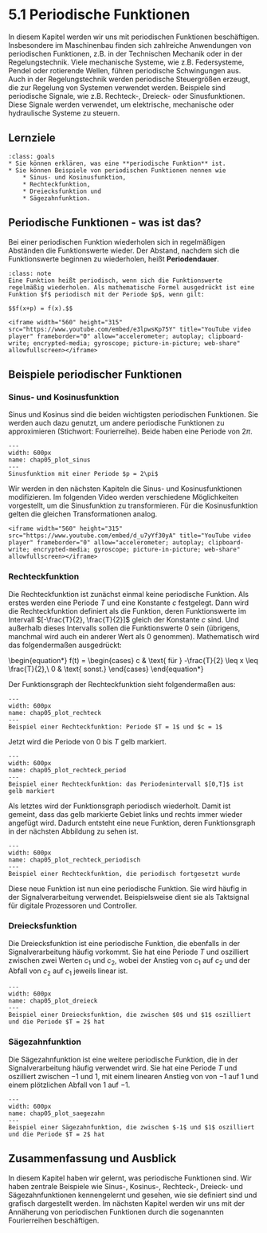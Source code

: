 # 5.1 Periodische Funktionen

In diesem Kapitel werden wir uns mit periodischen Funktionen beschäftigen.
Insbesondere im Maschinenbau finden sich zahlreiche Anwendungen von periodischen
Funktionen, z.B. in der Technischen Mechanik oder in der Regelungstechnik. Viele
mechanische Systeme, wie z.B. Federsysteme, Pendel oder rotierende Wellen,
führen periodische Schwingungen aus. Auch in der Regelungstechnik werden
periodische Steuergrößen erzeugt, die zur Regelung von Systemen verwendet
werden. Beispiele sind periodische Signale, wie z.B. Rechteck-, Dreieck- oder
Sinusfunktionen. Diese Signale werden verwendet, um elektrische, mechanische
oder hydraulische Systeme zu steuern.

## Lernziele

```{admonition} Lernziele
:class: goals
* Sie können erklären, was eine **periodische Funktion** ist.
* Sie können Beispiele von periodischen Funktionen nennen wie
    * Sinus- und Kosinusfunktion,
    * Rechteckfunktion,
    * Dreiecksfunktion und
    * Sägezahnfunktion.
```

## Periodische Funktionen - was ist das?

Bei einer periodischen Funktion wiederholen sich in regelmäßigen Abständen die Funktionswerte wieder. Der Abstand, nachdem sich die Funktionswerte beginnen zu wiederholen, heißt **Periodendauer**.

```{admonition} Was ist ... eine periodische Funktion?
:class: note
Eine Funktion heißt periodisch, wenn sich die Funktionswerte regelmäßig wiederholen. Als mathematische Formel ausgedrückt ist eine Funktion $f$ periodisch mit der Periode $p$, wenn gilt:

$$f(x+p) = f(x).$$

```

```{dropdown} Video "Periodische Funktion" von lernflix
<iframe width="560" height="315" src="https://www.youtube.com/embed/e3lpwsKp75Y" title="YouTube video player" frameborder="0" allow="accelerometer; autoplay; clipboard-write; encrypted-media; gyroscope; picture-in-picture; web-share" allowfullscreen></iframe>
```

## Beispiele periodischer Funktionen

### Sinus- und Kosinusfunktion

Sinus und Kosinus sind die beiden wichtigsten periodischen Funktionen. Sie werden auch dazu genutzt, um andere periodische Funktionen zu approximieren (Stichwort: Fourierreihe). Beide haben eine Periode von $2\pi$.

```{figure} pics/plot_sinus.png
---
width: 600px
name: chap05_plot_sinus
---
Sinusfunktion mit einer Periode $p = 2\pi$
```

Wir werden in den nächsten Kapiteln die Sinus- und Kosinusfunktionen
modifizieren. Im folgenden Video werden verschiedene Möglichkeiten vorgestellt,
um die Sinusfunktion zu transformieren. Für die Kosinusfunktion gelten die
gleichen Transformationen analog.

```{dropdown} Video "Sinusfunktion Transformation" von Daniel Jung
<iframe width="560" height="315" src="https://www.youtube.com/embed/d_u7yYf30yA" title="YouTube video player" frameborder="0" allow="accelerometer; autoplay; clipboard-write; encrypted-media; gyroscope; picture-in-picture; web-share" allowfullscreen></iframe>
```

### Rechteckfunktion

Die Rechteckfunktion ist zunächst einmal keine periodische Funktion. Als erstes
werden eine Periode $T$ und eine Konstante $c$ festgelegt. Dann wird die
Rechteckfunktion definiert als die Funktion, deren Funktionswerte im Intervall
$[-\frac{T}{2}, \frac{T}{2}]$ gleich der Konstante $c$ sind. Und außerhalb
dieses Intervalls sollen die Funktionswerte 0 sein (übrigens, manchmal wird auch
ein anderer Wert als 0 genommen). Mathematisch wird das folgendermaßen
ausgedrückt:

\begin{equation*}
f(t) =
\begin{cases}
c & \text{ für } -\frac{T}{2} \leq x \leq \frac{T}{2},\\
0 & \text{ sonst.}
\end{cases}
\end{equation*}

Der Funktionsgraph der Rechteckfunktion sieht folgendermaßen aus:

```{figure} pics/plot_rechteck.png
---
width: 600px
name: chap05_plot_rechteck
---
Beispiel einer Rechteckfunktion: Periode $T = 1$ und $c = 1$
```

Jetzt wird die Periode von $0$ bis $T$ gelb markiert.

```{figure} pics/plot_rechteck_period.png
---
width: 600px
name: chap05_plot_rechteck_period
---
Beispiel einer Rechteckfunktion: das Periodenintervall $[0,T]$ ist gelb markiert
```

Als letztes wird der Funktionsgraph periodisch wiederholt. Damit ist gemeint,
dass das gelb markierte Gebiet links und rechts immer wieder angefügt wird.
Dadurch entsteht eine neue Funktion, deren Funktionsgraph in der nächsten
Abbildung zu sehen ist.

```{figure} pics/plot_rechteck_periodisch.png
---
width: 600px
name: chap05_plot_rechteck_periodisch
---
Beispiel einer Rechteckfunktion, die periodisch fortgesetzt wurde
```

Diese neue Funktion ist nun eine periodische Funktion. Sie wird häufig in der
Signalverarbeitung verwendet. Beispielsweise dient sie als Taktsignal für
digitale Prozessoren und Controller.

### Dreiecksfunktion

Die Dreiecksfunktion ist eine periodische Funktion, die ebenfalls in der
Signalverarbeitung häufig vorkommt. Sie hat eine Periode $T$ und oszilliert
zwischen zwei Werten $c_1$ und $c_2$, wobei der Anstieg von $c_1$ auf $c_2$
und der Abfall von $c_2$ auf $c_1$ jeweils linear ist.

```{figure} pics/plot_dreieck.png
---
width: 600px
name: chap05_plot_dreieck
---
Beispiel einer Dreiecksfunktion, die zwischen $0$ und $1$ oszilliert und die Periode $T = 2$ hat
```

### Sägezahnfunktion

Die Sägezahnfunktion ist eine weitere periodische Funktion, die in der
Signalverarbeitung häufig verwendet wird. Sie hat eine Periode $T$ und
oszilliert zwischen $-1$ und $1$, mit einem linearen Anstieg von von $-1$ auf
$1$ und einem plötzlichen Abfall von $1$ auf $-1$.

```{figure} pics/plot_saegezahn.png
---
width: 600px
name: chap05_plot_saegezahn
---
Beispiel einer Sägezahnfunktion, die zwischen $-1$ und $1$ oszilliert und die Periode $T = 2$ hat
```

## Zusammenfassung und Ausblick

In diesem Kapitel haben wir gelernt, was periodische Funktionen sind. Wir haben
zentrale Beispiele wie Sinus-, Kosinus-, Rechteck-, Dreieck- und
Sägezahnfunktionen kennengelernt und gesehen, wie sie definiert sind und
grafisch dargestellt werden. Im nächsten Kapitel werden wir uns mit der
Annäherung von periodischen Funktionen durch die sogenannten Fourierreihen
beschäftigen.
